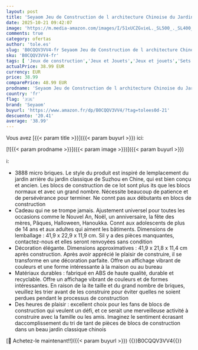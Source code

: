```yaml
---
layout: post
title: 'Seyaom Jeu de Construction de l architecture Chinoise du Jardin de Suzhou - Jardin arrière  Jeu de Collection botanique pour Adultes  14+ Adolescents  Non Compatible avec Other  3888 Pcs '
date: 2025-10-21 09:42:07
image: 'https://m.media-amazon.com/images/I/51xUCZGvieL._SL500_._SL400_.jpg'
comments: true
category: ofertas
author: 'tole.es'
slug: 'B0CQQV3VV4-fr Seyaom Jeu de Construction de l architecture Chinoise du...'
sku: 'B0CQQV3VV4-fr'
tags: [ 'Jeux de construction','Jeux et Jouets','Jeux et jouets','Sets de jeux de construction','seyaom','🇫🇷', ]
actualPrice: 38.99 EUR
currency: EUR
price: 38.99
comparePrice: 48.99 EUR
prodname: 'Seyaom Jeu de Construction de l architecture Chinoise du Jardin de Suzhou - Jardin arrière  Jeu de Collection botanique pour Adultes  14+ Adolescents  Non Compatible avec Other  3888 Pcs '
country: 'fr'
flag: '🇫🇷'
brand: 'Seyaom'
buyurl: 'https://www.amazon.fr/dp/B0CQQV3VV4/?tag=tolees0d-21'
descuento: '20.41'
average: '38.99'
---
```


Vous avez [{{< param title >}}]({{< param buyurl >}}) ici:

[![{{< param prodname >}}]({{< param image >}})]({{< param buyurl >}})

ℹ️:

- 3888 micro briques. Le style du produit est inspiré de lemplacement du jardin arrière du jardin classique de Suzhou en Chine, qui est bien conçu et ancien. Les blocs de construction de ce lot sont plus its que les blocs normaux et avec un grand nombre. Nécessite beaucoup de patience et de persévérance pour terminer. Ne connt pas aux débutants en blocs de construction
- Cadeau qui ne se trompe jamais. Ajustement universel pour toutes les occasions comme le Nouvel An, Noël, un anniversaire, la fête des mères, Pâques, Halloween, Hanoukka. Connt aux adolescents de plus de 14 ans et aux adultes qui aiment les bâtiments. Dimensions de lemballage : 41,9 x 22,9 x 11,9 cm. Sil y a des pièces manquantes, contactez-nous et elles seront renvoyées sans condition
- Décoration élégante. Dimensions approximatives : 41,9 x 21,8 x 11,4 cm après construction. Après avoir apprécié le plaisir de construire, il se transforme en une décoration parfaite. Offre un affichage vibrant de couleurs et une forme intéressante à la maison ou au bureau
- Matériaux durables : fabriqué en ABS de haute qualité, durable et recyclable. Offre un affichage vibrant de couleurs et de formes intéressantes. En raison de la ite taille et du grand nombre de briques, veuillez les trier avant de les construire pour éviter quelles ne soient perdues pendant le processus de construction
- Des heures de plaisir : excellent choix pour les fans de blocs de construction qui veulent un défi, et ce serait une merveilleuse activité à construire avec la famille ou les amis. Imaginez le sentiment écrasant daccomplissement du tri de tant de pièces de blocs de construction dans un beau jardin classique chinois

[🛒 Achetez-le maintenant!!]({{< param buyurl >}})
{{<world>}}B0CQQV3VV4{{</world>}}

